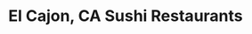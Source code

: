 ---
layout: city
title: El Cajon, CA Sushi Restaurants
permalink: /california/el-cajon/
stateAbbr: CA
stateName: California
cityName: El Cajon
---